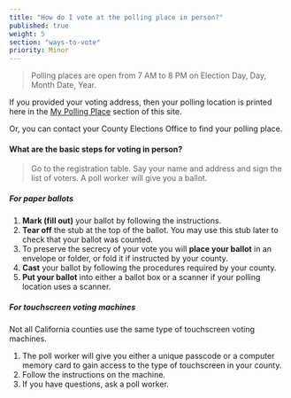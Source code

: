 ```yaml
---
title: "How do I vote at the polling place in person?"
published: true
weight: 5
section: "ways-to-vote"
priority: Minor
---
```

> Polling places are open from 7 AM to 8 PM on Election Day, Day, Month Date, Year.  

If you provided your voting address, then your polling location is printed here in the [My Polling Place](#item-my-polling-place) section of this site. 

Or, you can contact your County Elections Office to find your polling place.  

#### What are the basic steps for voting in person?  

> Go to the registration table. Say your name and address and sign the list of voters. A poll worker will give you a ballot.

##### For paper ballots
1. **Mark (fill out)** your ballot by following the instructions.
2. **Tear off** the stub at the top of the ballot. You may use this stub later to check that your ballot was counted.
3. To preserve the secrecy of your vote you will **place your ballot** in an envelope or folder, or fold it if instructed by your county.
4. **Cast** your ballot by following the procedures required by your county. 
5. **Put your ballot** into either a ballot box or a scanner if your polling location uses a scanner.  

##### For touchscreen voting machines
Not all California counties use the same type of touchscreen voting machines.  
1. The poll worker will give you either a unique passcode or a computer memory card to gain access to the type of touchscreen in your county.
2. Follow the instructions on the machine. 
3. If you have questions, ask a poll worker.





